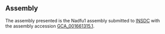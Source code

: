 

Assembly
--------

The assembly presented is the Nadfu1 assembly submitted to
[INSDC](http://www.insdc.org) with the assembly accession
[GCA\_001661315.1](http://www.ebi.ac.uk/ena/data/view/GCA_001661315.1).

